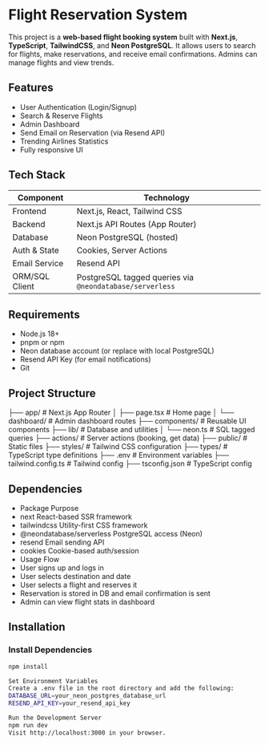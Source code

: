 # Flight Reservation System

This project is a **web-based flight booking system** built with **Next.js**, **TypeScript**, **TailwindCSS**, and **Neon PostgreSQL**. It allows users to search for flights, make reservations, and receive email confirmations. Admins can manage flights and view trends.

## Features

- User Authentication (Login/Signup)
- Search & Reserve Flights
- Admin Dashboard
- Send Email on Reservation (via Resend API)
- Trending Airlines Statistics
- Fully responsive UI

## Tech Stack

| Component       | Technology           |
|----------------|----------------------|
| Frontend       | Next.js, React, Tailwind CSS |
| Backend        | Next.js API Routes (App Router) |
| Database       | Neon PostgreSQL (hosted) |
| Auth & State   | Cookies, Server Actions |
| Email Service  | Resend API |
| ORM/SQL Client | PostgreSQL tagged queries via `@neondatabase/serverless` |

## Requirements

- Node.js 18+
- pnpm or npm
- Neon database account (or replace with local PostgreSQL)
- Resend API Key (for email notifications)
- Git

## Project Structure
├── app/                  # Next.js App Router
│   ├── page.tsx          # Home page
│   └── dashboard/        # Admin dashboard routes
├── components/           # Reusable UI components
├── lib/                  # Database and utilities
│   └── neon.ts           # SQL tagged queries
├── actions/              # Server actions (booking, get data)
├── public/               # Static files
├── styles/               # Tailwind CSS configuration
├── types/                # TypeScript type definitions
├── .env                  # Environment variables
├── tailwind.config.ts    # Tailwind config
├── tsconfig.json         # TypeScript config

  

  ## Dependencies
  - Package	Purpose
  - next	React-based SSR framework
  - tailwindcss	Utility-first CSS framework
  - @neondatabase/serverless	PostgreSQL access (Neon)
  - resend	Email sending API
  - cookies	Cookie-based auth/session
  - Usage Flow
  - User signs up and logs in
  - User selects destination and date
  - User selects a flight and reserves it
  - Reservation is stored in DB and email confirmation is sent
  - Admin can view flight stats in dashboard


## Installation

### Install Dependencies

```bash
npm install

Set Environment Variables
Create a .env file in the root directory and add the following:
DATABASE_URL=your_neon_postgres_database_url
RESEND_API_KEY=your_resend_api_key

Run the Development Server
npm run dev
Visit http://localhost:3000 in your browser.

